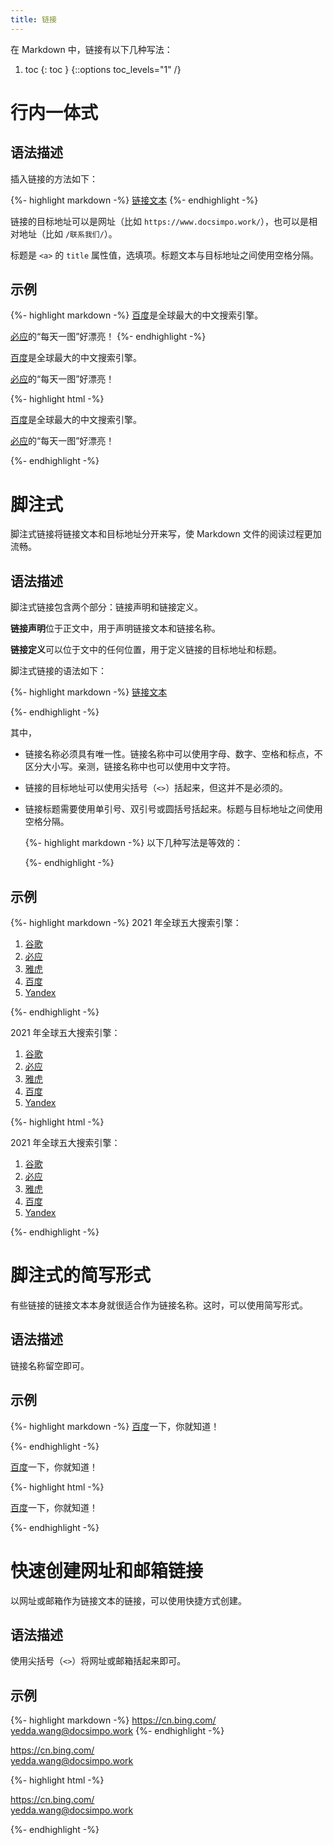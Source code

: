 ```yaml
---
title: 链接
---
```


在 Markdown 中，链接有以下几种写法：

1. toc
{: toc }
{::options toc_levels="1" /}

# 行内一体式

## 语法描述

插入链接的方法如下：

{%- highlight markdown -%}
[链接文本](目标地址 "标题")
{%- endhighlight -%}

链接的目标地址可以是网址（比如 `https://www.docsimpo.work/`），也可以是相对地址（比如 `/联系我们/`）。

标题是 `<a>` 的 `title` 属性值，选填项。标题文本与目标地址之间使用空格分隔。

## 示例

{%- highlight markdown -%}
[百度](https://www.baidu.com/)是全球最大的中文搜索引擎。

[必应](https://cn.bing.com/ "每一天都从欣赏美景开始")的“每天一图”好漂亮！
{%- endhighlight -%}

<div class='exmp'>
  <div class='exmp-container'>
    <p><a href="https://www.baidu.com/">百度</a>是全球最大的中文搜索引擎。</p>
    <p><a href="https://cn.bing.com/" title="每一天都从欣赏美景开始">必应</a>的“每天一图”好漂亮！</p>
  </div>
</div>

{%- highlight html -%}
<p><a href="https://www.baidu.com/">百度</a>是全球最大的中文搜索引擎。</p>
<p><a href="https://cn.bing.com/" title="每一天都从欣赏美景开始">必应</a>的“每天一图”好漂亮！</p>
{%- endhighlight -%}

# 脚注式

脚注式链接将链接文本和目标地址分开来写，使 Markdown 文件的阅读过程更加流畅。

## 语法描述

脚注式链接包含两个部分：链接声明和链接定义。

**链接声明**位于正文中，用于声明链接文本和链接名称。

**链接定义**可以位于文中的任何位置，用于定义链接的目标地址和标题。

脚注式链接的语法如下：

{%- highlight markdown -%}
[链接文本][链接名称]

[链接名称]: 目标地址 "标题"
{%- endhighlight -%}

其中，

- 链接名称必须具有唯一性。链接名称中可以使用字母、数字、空格和标点，不区分大小写。亲测，链接名称中也可以使用中文字符。
- 链接的目标地址可以使用尖括号（`<>`）括起来，但这并不是必须的。
- 链接标题需要使用单引号、双引号或圆括号括起来。标题与目标地址之间使用空格分隔。

    {%- highlight markdown -%}
    以下几种写法是等效的：

    [bing]: https://cn.bing.com/ '每一天都从欣赏美景开始'
    [bing]: https://cn.bing.com/ "每一天都从欣赏美景开始"
    [bing]: https://cn.bing.com/ (每一天都从欣赏美景开始)
    [bing]: <https://cn.bing.com/> (每一天都从欣赏美景开始)
    {%- endhighlight -%}

## 示例

{%- highlight markdown -%}
2021 年全球五大搜索引擎：

1. [谷歌][1]
2. [必应][2]
3. [雅虎][3]
4. [百度][4]
5. [Yandex][5]

[1]: http://www.google.com/ "不作恶"
[2]: https://cn.bing.com/ "每一天都从欣赏美景开始"
[3]: https://www.yahoo.com/
[4]: https://www.baidu.com/ "百度一下，你就知道"
[5]: https://yandex.com/ "俄罗斯最大的搜索引擎"
{%- endhighlight -%}

<div class='exmp'>
  <div class='exmp-container'>
    <p>2021 年全球五大搜索引擎：</p>
    <ol>
      <li>
        <a href="http://www.google.com/" title="不作恶">谷歌</a>
      </li>
      <li>
        <a href="https://cn.bing.com/" title="每一天都从欣赏美景开始">必应</a>
      </li>
      <li>
        <a href="https://www.yahoo.com/">雅虎</a>
      </li>
      <li>
        <a href="https://www.baidu.com/" title="百度一下，你就知道">百度</a>
      </li>
      <li>
        <a href="https://yandex.com/" title="俄罗斯最大的搜索引擎">Yandex</a>
      </li>
    </ol>
  </div>
</div>

{%- highlight html -%}
<p>2021 年全球五大搜索引擎：</p>
<ol>
  <li>
    <a href="http://www.google.com/" title="不作恶">谷歌</a>
  </li>
  <li>
    <a href="https://cn.bing.com/" title="每一天都从欣赏美景开始">必应</a>
  </li>
  <li>
    <a href="https://www.yahoo.com/">雅虎</a>
  </li>
  <li>
    <a href="https://www.baidu.com/" title="百度一下，你就知道">百度</a>
  </li>
  <li>
    <a href="https://yandex.com/" title="俄罗斯最大的搜索引擎">Yandex</a>
  </li>
</ol>
{%- endhighlight -%}

# 脚注式的简写形式

有些链接的链接文本本身就很适合作为链接名称。这时，可以使用简写形式。

## 语法描述

链接名称留空即可。

## 示例

{%- highlight markdown -%}
[百度][]一下，你就知道！

[百度]: https://www.baidu.com/ "百度一下，你就知道"
{%- endhighlight -%}

<div class='exmp'>
  <div class='exmp-container'>
    <p>
      <a href="https://www.baidu.com/" title="百度一下，你就知道">百度</a>一下，你就知道！
    </p>
  </div>
</div>

{%- highlight html -%}
<p>
  <a href="https://www.baidu.com/" title="百度一下，你就知道">百度</a>一下，你就知道！
</p>
{%- endhighlight -%}

# 快速创建网址和邮箱链接

以网址或邮箱作为链接文本的链接，可以使用快捷方式创建。

## 语法描述

使用尖括号（`<>`）将网址或邮箱括起来即可。

## 示例

{%- highlight markdown -%}
<https://cn.bing.com/>  
<yedda.wang@docsimpo.work>
{%- endhighlight -%}

<div class='exmp'>
  <div class='exmp-container'>
    <p>
      <a href="https://cn.bing.com/">https://cn.bing.com/</a><br>
      <a href="mailto:yedda.wang@docsimpo.work">yedda.wang@docsimpo.work</a>
    </p>
  </div>
</div>

{%- highlight html -%}
<p>
  <a href="https://cn.bing.com/">https://cn.bing.com/</a><br>
  <a href="mailto:yedda.wang@docsimpo.work">yedda.wang@docsimpo.work</a>
</p>
{%- endhighlight -%}


